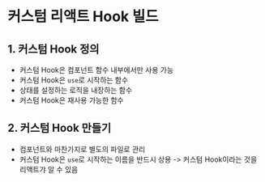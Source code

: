 # 커스텀 리액트 Hook 빌드

## 1. 커스텀 Hook 정의
- 커스텀 Hook은 컴포넌트 함수 내부에서만 사용 가능
- 커스텀 Hook은 `use`로 시작하는 함수
- 상태를 설정하는 로직을 내장하는 함수
- 커스텀 Hook은 재사용 가능한 함수

## 2. 커스텀 Hook 만들기
- 컴포넌트와 마찬가지로 별도의 파일로 관리
- 커스텀 Hook은 `use`로 시작하는 이름을 반드시 상용 -> 커스텀 Hook이라는 것을 리액트갸 알 수 있음